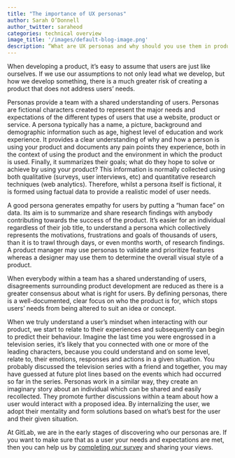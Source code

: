 ```yaml
---
title: "The importance of UX personas"
author: Sarah O’Donnell
author_twitter: saraheod
categories: technical overview
image_title: '/images/default-blog-image.png'
description: “What are UX personas and why should you use them in product development?”
---
```

When developing a product, it’s easy to assume that users are just like ourselves. If we use our assumptions to not only lead what we develop, but how we develop something, there is a much greater risk of creating a product that does not address users’ needs.

Personas provide a team with a shared understanding of users. Personas are fictional characters created to represent the major needs and expectations of the different types of users that use a website, product or service. A persona typically has a name, a picture, background and demographic information such as age, highest level of education and work experience. It provides a clear understanding of why and how a person is using your product and documents any pain points they experience, both in the context of using the product and the environment in which the product is used. Finally, it summarizes their goals; what do they hope to solve or achieve by using your product? This information is normally collected using both qualitative (surveys, user interviews, etc) and quantitative research techniques (web analytics). Therefore, whilst a persona itself is fictional, it is formed using factual data to provide a realistic model of user needs.

A good persona generates empathy for users by putting a “human face” on data. Its aim is to summarize and share research findings with anybody contributing towards the success of the product. It’s easier for an individual regardless of their job title, to understand a persona which collectively represents the motivations, frustrations and goals of thousands of users, than it is to trawl through days, or even months worth, of research findings. A product manager may use personas to validate and prioritize features whereas a designer may use them to determine the overall visual style of a product.

When everybody within a team has a shared understanding of users, disagreements surrounding product development are reduced as there is a greater consensus about what is right for users. By defining personas, there is a well-documented, clear focus on who the product is for, which stops users’ needs from being altered to suit an idea or concept.

When we truly understand a user’s mindset when interacting with our product, we start to relate to their experiences and subsequently can begin to predict their behaviour. Imagine the last time you were engrossed in a television series, it’s likely that you connected with one or more of the leading characters, because you could understand and on some level, relate to, their emotions, responses and actions in a given situation. You probably discussed the television series with a friend and together, you may have guessed at future plot lines based on the events which had occurred so far in the series. Personas work in a similar way, they create an imaginary story about an individual which can be shared and easily recollected. They promote further discussions within a team about how a user would interact with a proposed idea. By internalizing the user, we adopt their mentality and form solutions based on what’s best for the user and their given situation.

At GitLab, we are in the early stages of discovering who our personas are. If you want to make sure that as a user your needs and expectations are met, then you can help us by [completing our survey][survey link] and sharing your views.


<!-- Identifiers, in alphabetical order -->

[survey link]: https://www.surveymonkey.co.uk/r/GitLab

